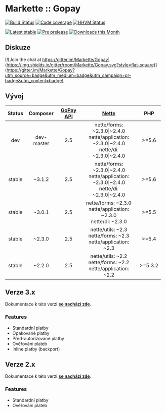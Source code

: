 # Markette :: Gopay

[![Build Status](https://img.shields.io/travis/Markette/Gopay.svg?style=flat-square)](https://travis-ci.org/Markette/Gopay)
[![Code coverage](https://img.shields.io/coveralls/Markette/Gopay.svg?style=flat-square)](https://coveralls.io/r/Markette/Gopay)
[![HHVM Status](https://img.shields.io/hhvm/markette/gopay.svg?style=flat-square)](http://hhvm.h4cc.de/package/markette/gopay)

[![Latest stable](https://img.shields.io/packagist/v/markette/gopay.svg?style=flat-square)](https://packagist.org/packages/markette/gopay)
[![Pre prelease](https://img.shields.io/packagist/vpre/markette/gopay.svg?style=flat-square)](https://packagist.org/packages/markette/gopay)
[![Downloads this Month](https://img.shields.io/packagist/dm/markette/gopay.svg?style=flat-square)](https://packagist.org/packages/markette/gopay)

## Diskuze

[![Join the chat at https://gitter.im/Markette/Gopay](https://img.shields.io/gitter/room/Markette/Gopay.svg?style=flat-square)](https://gitter.im/Markette/Gopay?utm_source=badge&utm_medium=badge&utm_campaign=pr-badge&utm_content=badge)

## Vývoj

<table>
    <thead>
        <tr>
            <th align="center">Status</th>
            <th align="center">Composer</th>
            <th align="center"><a href="http://www.gopay.com/cs">GoPay API</a></th>
            <th align="center"><a href="http://www.nette.org">Nette</a></th>
            <th align="center">PHP</th>
        </tr>
    </thead>
    <tbody>
        <tr>
            <td align="center">dev</td>
            <td align="center">dev-master</td>
            <td align="center">2.5</td>
            <td align="center">nette/forms: ~2.3.0|~2.4.0 <br> nette/application: ~2.3.0|~2.4.0 <br> nette/di: ~2.3.0|~2.4.0</td>
            <td align="center">&gt;=5.6</td>
        </tr>
        <tr>
            <td align="center">stable</td>
            <td align="center">~3.1.2</td>
            <td align="center">2.5</td>
            <td align="center">nette/forms: ~2.3.0|~2.4.0 <br> nette/application: ~2.3.0|~2.4.0 <br> nette/di: ~2.3.0|~2.4.0</td>
            <td align="center">&gt;=5.6</td>
        </tr>
        <tr>
            <td align="center">stable</td>
            <td align="center">~3.0.1</td>
            <td align="center">2.5</td>
            <td align="center">nette/forms: ~2.3.0 <br> nette/application: ~2.3.0 <br> nette/di: ~2.3.0</td>
            <td align="center">&gt;=5.5</td>
        </tr>
        <tr>
            <td align="center">stable</td>
            <td align="center">~2.3.0</td>
            <td align="center">2.5</td>
            <td align="center">nette/utils: ~2.3 <br> nette/forms: ~2.3 <br> nette/application: ~2.3</td>
            <td align="center">&gt;=5.4</td>
        </tr>
        <tr>
            <td align="center">stable</td>
            <td align="center">~2.2.0</td>
            <td align="center">2.5</td>
            <td align="center">nette/utils: ~2.2 <br> nette/forms: ~2.2 <br> nette/application: ~2.2</td>
            <td align="center">&gt;=5.3.2</td>
        </tr>
    </tbody>
</table>

## Verze 3.x

Dokumentace k této verzi [**se nachází zde**](https://github.com/Markette/Gopay/blob/master/docs/v3.x/README-v3.x.md).

### Features

* Standardní platby
* Opakované platby
* Před-autorizované platby
* Ověřování plateb
* Inline platby (backport)

## Verze 2.x

Dokumentace k této verzi [**se nachází zde**](https://github.com/Markette/Gopay/blob/master/docs/v2.x/README-v2.x.md).

### Features

* Standardní platby
* Ověřování plateb
